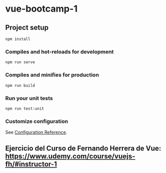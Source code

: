 # vue-bootcamp-1

## Project setup
```
npm install
```

### Compiles and hot-reloads for development
```
npm run serve
```

### Compiles and minifies for production
```
npm run build
```

### Run your unit tests
```
npm run test:unit
```

### Customize configuration
See [Configuration Reference](https://cli.vuejs.org/config/).

## Ejercicio del Curso de Fernando Herrera de Vue: https://www.udemy.com/course/vuejs-fh/#instructor-1

